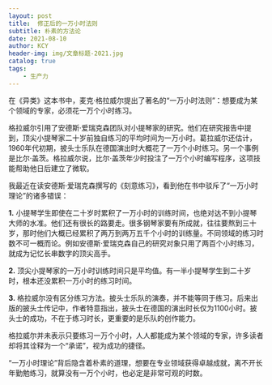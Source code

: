 ```yaml
---
layout: post
title:  修正后的一万小时法则
subtitle: 朴素的方法论
date: 2021-08-10
author: KCY
header-img: img/文章标题-2021.jpg
catalog: true
tags:
    - 生产力
---
```


在《异类》这本书中，麦克·格拉威尔提出了著名的“一万小时法则”：想要成为某个领域的专家，必须花一万个小时练习。

格拉威尔引用了安德斯·爱瑞克森团队对小提琴家的研究。他们在研究报告中提到，顶尖小提琴家二十岁前独自练习的平均时间为一万小时。葛拉威尔还估计，1960年代初期，披头士乐队在德国演出时大概花了一万个小时练习。另一个事例是比尔·盖茨。格拉威尔说，比尔·盖茨年少时投注了一万个小时编写程序，这项技能帮助他日后建立了微软。

我最近在读安德斯·爱瑞克森撰写的《刻意练习》，看到他在书中驳斥了“一万小时理论”的诸多错误：



**1.** 小提琴学生即使在二十岁时累积了一万小时的训练时间，也绝对达不到小提琴大师的水准。他们还有很长的路要走。很多钢琴家要有所成就，往往要熬到三十岁，那时他们大概已经累积了两万到两万五千个小时的训练量。不同领域的练习时数不可一概而论。例如安德斯·爱瑞克森自己的研究对象只用了两百个小时练习，就成为记忆长串数字的顶尖高手。

   


**2.** 顶尖小提琴家的一万小时训练时间只是平均值。有一半小提琴学生到二十岁时，根本还没累积一万小时的练习时间。

   


**3.** 格拉威尔没有区分练习方法。披头士乐队的演奏，并不能等同于练习。后来出版的披头士传记中，作者特意指出，披头士在德国的演出时长仅为1100小时。披头士的成功，不在于练习时长，更重要的是乐队的创作能力。



格拉威尔并未表示只要练习一万个小时，人人都能成为某个领域的专家，许多读者却将其诠释为一个“承诺”，视为成功的捷径。

“一万小时理论”背后隐含着朴素的道理，想要在专业领域获得卓越成就，离不开长年勤勉练习，就算没有一万个小时，也必定是非常可观的时数。


